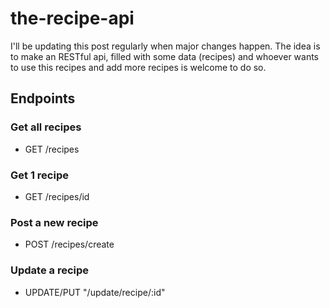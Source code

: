 # the-recipe-api

I'll be updating this post regularly when major changes happen.
The idea is to make an RESTful api, filled with some data (recipes) and whoever wants to use this recipes and add more recipes is welcome to do so.

## Endpoints

### Get all recipes

- GET /recipes

### Get 1 recipe

- GET /recipes/id

### Post a new recipe

- POST /recipes/create

### Update a recipe

- UPDATE/PUT "/update/recipe/:id"

